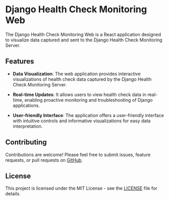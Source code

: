 # Django Health Check Monitoring Web

The Django Health Check Monitoring Web is a React application designed to visualize data captured and sent to the Django Health Check Monitoring Server.

## Features

- **Data Visualization**: The web application provides interactive visualizations of health check data captured by the Django Health Check Monitoring Server.

- **Real-time Updates**: It allows users to view health check data in real-time, enabling proactive monitoring and troubleshooting of Django applications.

- **User-friendly Interface**: The application offers a user-friendly interface with intuitive controls and informative visualizations for easy data interpretation.

## Contributing

Contributions are welcome! Please feel free to submit issues, feature requests, or pull requests on [GitHub](https://github.com/example/django-health-check-monitoring-server).

## License

This project is licensed under the MIT License - see the [LICENSE](LICENSE) file for details.
